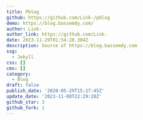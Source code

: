 ```yaml
---
title: Pblog
github: https://github.com/Link-/pblog
demo: https://blog.bassemdy.com/
author: Link-
author_link: https://github.com/Link-
date: 2023-11-29T01:54:28.304Z
description: Source of https://blog.bassemdy.com
ssg:
  - Jekyll
css: []
cms: []
category:
  - Blog
draft: false
publish_date: '2020-05-29T15:17:45Z'
update_date: '2023-11-08T22:29:28Z'
github_star: 3
github_fork: 1
---
```

